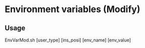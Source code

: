 # Environment variables (Modify)

## Usage

EnvVarMod.sh [user_type] [ins_posi] [env_name] [env_value]
